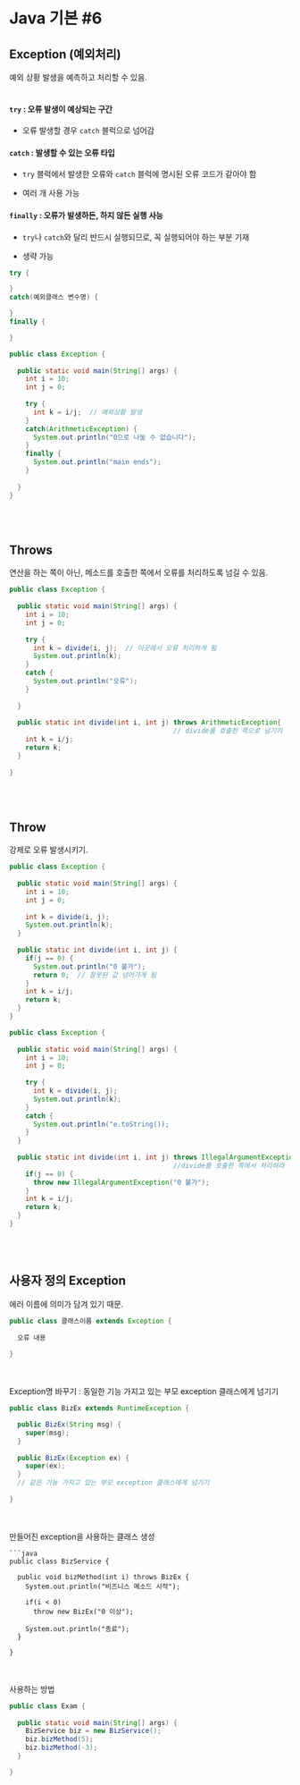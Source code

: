 # Java 기본 #6

## Exception (예외처리)

예외 상황 발생을 예측하고 처리할 수 있음.<br/><br/>

#### `try` : 오류 발생이 예상되는 구간

- 오류 발생할 경우 `catch` 블럭으로 넘어감

#### `catch` : 발생할 수 있는 오류 타입

- `try` 블럭에서 발생한 오류와 `catch` 블럭에 명시된 오류 코드가 같아야 함

- 여러 개 사용 가능

#### `finally` : 오류가 발생하든, 하지 않든 실행 사능

- `try`나 `catch`와 달리 반드시 실행되므로, 꼭 실행되어야 하는 부분 기재

- 생략 가능



```java
try {

} 
catch(예외클래스 변수명) {

} 
finally {

}
```

```java
public class Exception {
  
  public static void main(String[] args) {
    int i = 10;
    int j = 0;
    
    try {
      int k = i/j;  // 예외상황 발생
    }
    catch(ArithmeticException) {
      System.out.println("0으로 나눌 수 없습니다");
    }
    finally {
      System.out.println("main ends");
    }
     
  }
}
```

<br/><br/>
## Throws
연산을 하는 쪽이 아닌, 메소드를 호출한 쪽에서 오류를 처리하도록 넘길 수 있음.


```java
public class Exception {
  
  public static void main(String[] args) {
    int i = 10;
    int j = 0;
    
    try {
      int k = divide(i, j);  // 이곳에서 오류 처리하게 됨
      System.out.println(k);
    }
    catch {
      System.out.println("오류");
    }
      
  }
  
  public static int divide(int i, int j) throws ArithmeticException{
                                         // divide를 호출한 쪽으로 넘기기
    int k = i/j;
    return k;
  }
  
}
```

<br/><br/>
## Throw

강제로 오류 발생시키기.

```java
public class Exception {
  
  public static void main(String[] args) {
    int i = 10;
    int j = 0;
    
    int k = divide(i, j);
    System.out.println(k);
  }
  
  public static int divide(int i, int j) {
    if(j == 0) {
      System.out.println("0 불가");
      return 0;  // 잘못된 값 넘어가게 됨
    }
    int k = i/j;
    return k;
  }
}
```
```java
public class Exception {
  
  public static void main(String[] args) {
    int i = 10;
    int j = 0;
    
    try {
      int k = divide(i, j);
      System.out.println(k);
    }
    catch {
      System.out.println("e.toString());
    }
  }
  
  public static int divide(int i, int j) throws IllegalArgumentException{
                                         //divide를 호출한 쪽에서 처리하라
    if(j == 0) {
      throw new IllegalArgumentException("0 불가");
    }
    int k = i/j;
    return k;
  }
}
```
<br/><br/>

## 사용자 정의 Exception

에러 이름에 의미가 담겨 있기 때문.

```java
public class 클래스이름 extends Exception {
  
  오류 내용
 
}
```
<br/><br/>
Exception명 바꾸기 : 동일한 기능 가지고 있는 부모 exception 클래스에게 넘기기
```java
public class BizEx extends RuntimeException {

  public BizEx(String msg) {
    super(msg);
  }
  
  public BizEx(Exception ex) {
    super(ex);
  }
  // 같은 기능 가지고 있는 부모 exception 클래스에게 넘기기
  
}
```
<br/><br/>
만들어진 exception을 사용하는 클래스 생성
```
```java
public class BizService {

  public void bizMethod(int i) throws BizEx {
    System.out.println("비즈니스 메소드 시작");
    
    if(i < 0)
      throw new BizEx("0 이상");
      
    System.out.println("종료");
  }
  
}
```
<br/><br/>
사용하는 방법
```java
public class Exam {
  
  public static void main(String[] args) {
    BizService biz = new BizService();
    biz.bizMethod(5);
    biz.bizMethod(-3);
  }

}
```











